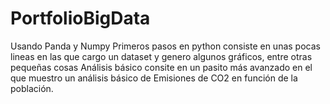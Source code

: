 # PortfolioBigData
  Usando Panda y Numpy
  Primeros pasos en python consiste en unas pocas lineas en las que cargo un dataset y genero algunos gráficos, entre otras pequeñas cosas
  Análisis básico consite en un pasito más avanzado en el que muestro un análisis básico de Emisiones de CO2 en función de la población.
